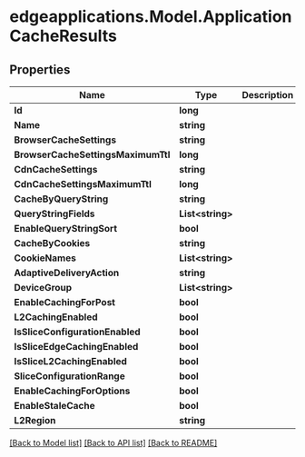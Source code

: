 # edgeapplications.Model.ApplicationCacheResults

## Properties

Name | Type | Description | Notes
------------ | ------------- | ------------- | -------------
**Id** | **long** |  | 
**Name** | **string** |  | 
**BrowserCacheSettings** | **string** |  | 
**BrowserCacheSettingsMaximumTtl** | **long** |  | 
**CdnCacheSettings** | **string** |  | 
**CdnCacheSettingsMaximumTtl** | **long** |  | 
**CacheByQueryString** | **string** |  | 
**QueryStringFields** | **List&lt;string&gt;** |  | 
**EnableQueryStringSort** | **bool** |  | 
**CacheByCookies** | **string** |  | 
**CookieNames** | **List&lt;string&gt;** |  | 
**AdaptiveDeliveryAction** | **string** |  | 
**DeviceGroup** | **List&lt;string&gt;** |  | 
**EnableCachingForPost** | **bool** |  | 
**L2CachingEnabled** | **bool** |  | 
**IsSliceConfigurationEnabled** | **bool** |  | [optional] 
**IsSliceEdgeCachingEnabled** | **bool** |  | [optional] 
**IsSliceL2CachingEnabled** | **bool** |  | [optional] 
**SliceConfigurationRange** | **bool** |  | [optional] 
**EnableCachingForOptions** | **bool** |  | 
**EnableStaleCache** | **bool** |  | 
**L2Region** | **string** |  | 

[[Back to Model list]](../README.md#documentation-for-models) [[Back to API list]](../README.md#documentation-for-api-endpoints) [[Back to README]](../README.md)


